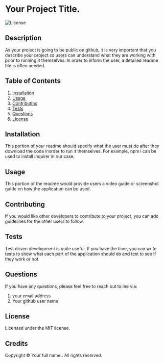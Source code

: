 # Your Project Title.

![License](https://img.shields.io/badge/license-MIT-blue.svg)

## Description

As your project is going to be public on github, it is very important that you describe your project so users can understand what they are working with prior to running it themselves. In order to inform the user, a detailed readme file is often needed.

## Table of Contents

1. [Installation](#installation)
2. [Usage](#usage)
3. [Contributing](#contributing)
4. [Tests](#tests)
5. [Questions](#questions)
6. [License](#license)

## Installation

This portion of your readme should specify what the user must do after they download the code inorder to run it themselves. For example, npm i can be used to install inquirer in our case.

## Usage

This portion of the readme would provide users a video guide or screenshot guide on how the application can be used.

## Contributing

If you would like other developers to contribute to your project, you can add guidelines for the other users to follow.

## Tests

Test driven development is quite useful. If you have the time, you can write tests to show what each part of the application should do and test to see if they work or not.

## Questions

If you have any questions, please feel free to reach out to me via:

1. your email address
2. Your github user name

## License

Licensed under the MIT license.

## Credits

Copyright © Your full name.. All rights reserved.
